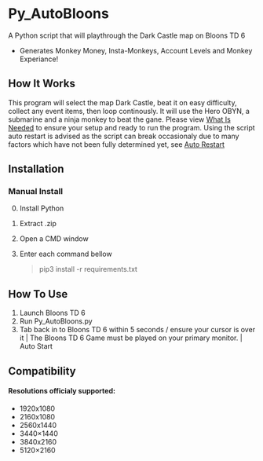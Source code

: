 # Py_AutoBloons

A Python script that will playthrough the Dark Castle map on Bloons TD 6

- Generates Monkey Money, Insta-Monkeys, Account Levels and Monkey Experiance!

## How It Works

This program will select the map Dark Castle, beat it on easy difficulty,
collect any event items, then loop continously. It will use the Hero OBYN, a
submarine and a ninja monkey to beat the gane. Please view
[What Is Needed](#what-is-needed) to ensure your setup and ready to run the
program. Using the script auto restart is advised as the script can break
occasionaly due to many factors which have not been fully determined yet, see
[Auto Restart](#auto-restart)

## Installation

### Manual Install

0. Install Python
1. Extract .zip
2. Open a CMD window
3. Enter each command bellow

   > pip3 install -r requirements.txt

## How To Use

1. Launch Bloons TD 6
2. Run Py_AutoBloons.py
3. Tab back in to Bloons TD 6 within 5 seconds / ensure your cursor is over it
   \| The Bloons TD 6 Game must be played on your primary monitor. \| Auto Start

## Compatibility

#### Resolutions officialy supported:

- 1920x1080
- 2160x1080
- 2560x1440
- 3440×1440
- 3840x2160
- 5120×2160
